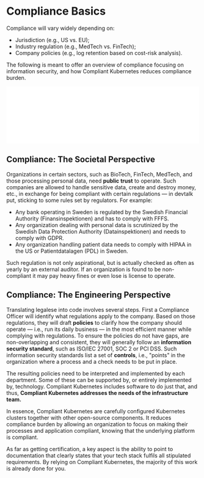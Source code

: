 # Compliance Basics

Compliance will vary widely depending on:

* Jurisdiction (e.g., US vs. EU);
* Industry regulation (e.g., MedTech vs. FinTech);
* Company policies (e.g., log retention based on cost-risk analysis).

The following is meant to offer an overview of compliance focusing on information security, and how Compliant Kubernetes reduces compliance burden.

<embed src="../img/compliance-basics.svg" alt="Compliance Basics" width="100%" />

## Compliance: The Societal Perspective

Organizations in certain sectors, such as BioTech, FinTech, MedTech, and those processing personal data, need **public trust** to operate. Such companies are allowed to handle sensitive data, create and destroy money, etc., in exchange for being compliant with certain regulations — in devtalk put, sticking to some rules set by regulators. For example:

* Any bank operating in Sweden is regulated by the Swedish Financial Authority (Finansinspektionen) and has to comply with FFFS.
* Any organization dealing with personal data is scrutinized by the Swedish Data Protection Authority (Datainspektionen) and needs to comply with GDPR.
* Any organization handling patient data needs to comply with HIPAA in the US or Patientdatalagen (PDL) in Sweden.

Such regulation is not only aspirational, but is actually checked as often as yearly by an external auditor. If an organization is found to be non-compliant it may pay heavy fines or even lose is license to operate.

## Compliance: The Engineering Perspective

Translating legalese into code involves several steps. First a Compliance Officer will identify what regulations apply to the company. Based on those regulations, they will draft **policies** to clarify how the company should operate — i.e., run its daily business — in the most efficient manner while complying with regulations. To ensure the policies do not have gaps, are non-overlapping and consistent, they will generally follow an **information security standard**, such as ISO/IEC 27001, SOC 2 or PCI DSS. Such information security standards list a set of **controls**, i.e., "points" in the organization where a process and a check needs to be put in place.

The resulting policies need to be interpreted and implemented by each department. Some of these can be supported by, or entirely implemented by, technology. Compliant Kubernetes includes software to do just that, and thus, **Compliant Kubernetes addresses the needs of the infrastructure team.**

In essence, Compliant Kubernetes are carefully configured Kubernetes clusters together with other open-source components. It reduces compliance burden by allowing an organization to focus on making their processes and application compliant, knowing that the underlying platform is compliant.

As far as getting certification, a key aspect is the ability to point to documentation that clearly states that your tech stack fulfils all stipulated requirements. By relying on Compliant Kubernetes, the majority of this work is already done for you.
